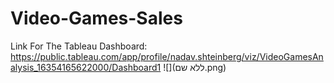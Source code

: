 # Video-Games-Sales

Link For The Tableau Dashboard:
https://public.tableau.com/app/profile/nadav.shteinberg/viz/VideoGamesAnalysis_16354165622000/Dashboard1
![](ללא שם.png)

